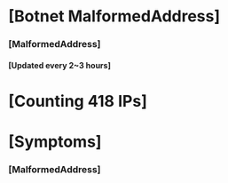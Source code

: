 # [Botnet MalformedAddress]
### [MalformedAddress]
#### [Updated every 2~3 hours]

# [Counting 418 IPs]

# [Symptoms] 
###   [MalformedAddress]
